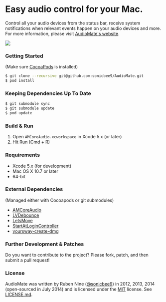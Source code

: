 # Easy audio control for your Mac.

Control all your audio devices from the status bar, receive system notifications when relevant events happen on your audio devices and more. For more information, please visit [AudioMate's website](http://audiomateapp.com).

<img src="https://github.com/sonicbee9/AudioMate/raw/develop/Docs/AudioMate.png" class="center">

### Getting Started

(Make sure [CocoaPods](http://cocoapods.org) is installed)

```bash
$ git clone --recursive git@github.com:sonicbee9/AudioMate.git
$ pod install
```

### Keeping Dependencies Up To Date

```bash
$ git submodule sync
$ git submodule update
$ pod update
```

### Build & Run

1. Open `AMCoreAudio.xcworkspace` in Xcode 5.x (or later)
2. Hit Run (Cmd + R)

### Requirements

* Xcode 5.x (for development)
* Mac OS X 10.7 or later
* 64-bit

### External Dependencies

(Managed either with Cocoapods or git submodules)

* [AMCoreAudio](https://github.com/sonicbee9/AMCoreAudio)
* [LVDebounce](https://github.com/layervault/LVDebounce)
* [LetsMove](https://github.com/potionfactory/LetsMove)
* [StartAtLoginController](https://github.com/alexzielenski/StartAtLoginController)
* [yoursway-create-dmg](https://github.com/andreyvit/yoursway-create-dmg)

### Further Development & Patches

Do you want to contribute to the project? Please fork, patch, and then submit a pull request!

### License

AudioMate was written by Ruben Nine ([@sonicbee9](https://twitter.com/sonicbee9)) in 2012, 2013, 2014 (open-sourced in July 2014) and is licensed under the [MIT](http://opensource.org/licenses/MIT) license. See [LICENSE.md](LICENSE.md).
